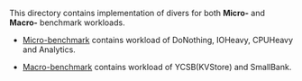 This directory contains implementation of divers for both **Micro-** and **Macro-** benchmark workloads.

* [Micro-benchmark](micro/README.md) contains workload of DoNothing, IOHeavy, CPUHeavy and Analytics.

* [Macro-benchmark](macro/README.md) contains workload of YCSB(KVStore) and SmallBank.

